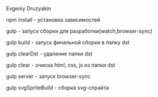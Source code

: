 Evgeniy Druzyakin

npm install - установка зависимостей 
                             
gulp - запуск сборки для разработки(watch,browser-sync)
                               
gulp build - запуск финальной сборки в папку dst 
            
gulp clearDst - удаление папки dst
            
gulp clear  - очиска html, css, js из папки dst      
            
gulp server - запуск browser-sync         
            
gulp svgSpriteBuild - сборка svg-спрайта             